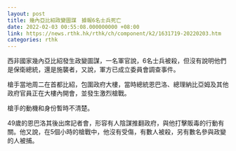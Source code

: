 ```yaml
---
layout: post
title: 幾內亞比紹政變圖謀　據報6名士兵死亡
date: 2022-02-03 00:55:08.000000000 +08:00
link: https://news.rthk.hk/rthk/ch/component/k2/1631719-20220203.htm
categories: rthk
---
```


西非國家幾內亞比紹發生政變圖謀，一名軍官說，6名士兵被殺，但沒有說明他們是保衛總統，還是施襲者，又說，軍方已成立委員會調查事件。

槍手當地周二在首都比紹，包圍政府大樓，當時總統恩巴洛、總理納比亞姆及其他政府官員正在大樓內開會，並發生激烈槍戰。

槍手的動機和身份暫時不清楚。

49歲的恩巴洛其後出席記者會，形容有人陰謀推翻政府，與他打擊販毒的行動有關。他又說，在5個小時的槍戰中，他沒有受傷，有數人被殺，另有數名參與政變的人被捕。



　　

